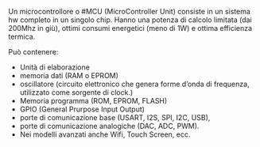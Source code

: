 Un microcontrollore o #MCU (MicroController Unit) consiste in un sistema hw completo in un singolo chip. 
Hanno una potenza di calcolo limitata (dai 200Mhz in giù), ottimi consumi energetici (meno di 1W) e ottima efficienza termica. 

Può contenere:
* Unità di elaborazione
* memoria dati (RAM o EPROM)
* oscillatore (circuito elettronico che genera forme d’onda di frequenza, utilizzato come sorgente di clock.)
* Memoria programma (ROM, EPROM, FLASH)
* GPIO (General Prurpose Input Output)
* porte di comunicazione base (USART, I2S, SPI, I2C, USB),
* porte di comunicazione analogiche (DAC, ADC, PWM).
* Nei modelli avanzati anche Wifi, Touch Screen, ecc.